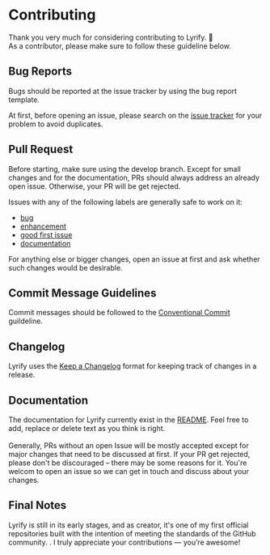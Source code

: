 # Contributing

Thank you very much for considering contributing to Lyrify. 🎉 <br>
As a contributor, please make sure to follow these guideline below.

## Bug Reports
Bugs should be reported at the issue tracker by using the bug report template.

At first, before opening an issue, please search on the [issue tracker](https://github.com/newst4rt/Lyrify/issues?q=is%3Aissue) for your problem to avoid duplicates. 

## Pull Request

Before starting, make sure using the develop branch. Except for small changes and for the documentation, PRs should always address an already open issue. Otherwise, your PR will be get rejected.

Issues with any of the following labels are generally safe to work on it:

- [bug](https://github.com/newst4rt/Lyrify/issues?q=state%3Aopen%20label%3Abug)
- [enhancement](https://github.com/newst4rt/Lyrify/issues?q=state%3Aopen%20label%3Aenhancement)
- [good first issue](https://github.com/newst4rt/Lyrify/issues?q=state%3Aopen%20label%3A%22good%20first%20issue%22)
- [documentation](https://github.com/newst4rt/Lyrify/issues?q=state%3Aopen%20label%3Adocumentation)

For anything else or bigger changes, open an issue at first and ask whether such changes would be desirable. 

## Commit Message Guidelines

Commit messages should be followed to the [Conventional Commit](https://www.conventionalcommits.org/en/v1.0.0/) guildeline. 

## Changelog

Lyrify uses the [Keep a Changelog](https://keepachangelog.com/en/1.0.0/) format for keeping track of changes in a release. 

## Documentation

The documentation for Lyrify currently exist in the [README](README.md). Feel free to add, replace or delete text as you think is right. <br><br>Generally, PRs without an open Issue will be mostly accepted except for major changes that need to be discussed at first. If your PR get rejected, please don't be discouraged – there may be some reasons for it. You're welcom to open an issue so we can get in touch and discuss about your changes.

## Final Notes

Lyrify is still in its early stages, and as creator, it's one of my first official repositories built with the intention of meeting the standards of the GitHub community. . I truly appreciate your contributions — you’re awesome!